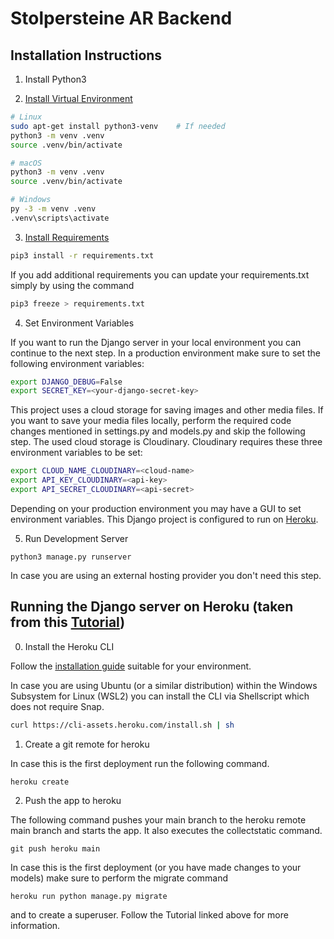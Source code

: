 # Stolpersteine AR Backend

## Installation Instructions

1. Install Python3 

2. [Install Virtual Environment](https://code.visualstudio.com/docs/python/tutorial-django)

```bash
# Linux
sudo apt-get install python3-venv    # If needed
python3 -m venv .venv
source .venv/bin/activate

# macOS
python3 -m venv .venv
source .venv/bin/activate

# Windows
py -3 -m venv .venv
.venv\scripts\activate
```

3. [Install Requirements](https://code.visualstudio.com/docs/python/tutorial-django#_create-a-requirementstxt-file-for-the-environment)
```bash
pip3 install -r requirements.txt
```
If you add additional requirements you can update your requirements.txt simply by using the command
```bash
pip3 freeze > requirements.txt
```
4. Set Environment Variables

If you want to run the Django server in your local environment you can continue to the next step.
In a production environment make sure to set the following environment variables:
```bash
export DJANGO_DEBUG=False
export SECRET_KEY=<your-django-secret-key>
```
This project uses a cloud storage for saving images and other media files. 
If you want to save your media files locally, perform the required code changes mentioned in settings.py and models.py and skip the following step. The used cloud storage is Cloudinary. Cloudinary requires these three environment variables to be set:
```bash
export CLOUD_NAME_CLOUDINARY=<cloud-name>
export API_KEY_CLOUDINARY=<api-key>
export API_SECRET_CLOUDINARY=<api-secret>
```

Depending on your production environment you may have a GUI to set environment variables. This Django project is configured to run on [Heroku](https://www.heroku.com).

5. Run Development Server 
```
python3 manage.py runserver
```
In case you are using an external hosting provider you don't need this step.

## Running the Django server on Heroku (taken from this [Tutorial](https://developer.mozilla.org/en-US/docs/Learn/Server-side/Django/Deployment))

0. Install the Heroku CLI

Follow the [installation guide](https://devcenter.heroku.com/articles/getting-started-with-python#set-up) suitable for your environment.

In case you are using Ubuntu (or a similar distribution) within the Windows Subsystem for Linux (WSL2) you can install the CLI via Shellscript which does not require Snap.
```bash
curl https://cli-assets.heroku.com/install.sh | sh
```

1. Create a git remote for heroku

In case this is the first deployment run the following command.
```
heroku create
```

2. Push the app to heroku

The following command pushes your main branch to the heroku remote main branch and starts the app. It also executes the collectstatic command. 
```
git push heroku main
``` 
In case this is the first deployment (or you have made changes to your models) make sure to perform the migrate command 
```
heroku run python manage.py migrate
```
and to create a superuser. Follow the Tutorial linked above for more information.
